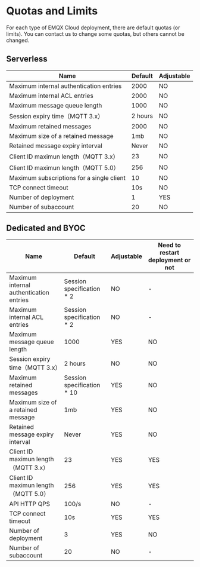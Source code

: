 # Quotas and Limits

For each type of EMQX Cloud deployment, there are default quotas (or limits). You can contact us to change some quotas, but others cannot be changed.

## Serverless
| **Name**         | **Default**                | **Adjustable**     |
| --------------------| ----------------------- | ------------------|
| Maximum internal authentication entries   | 2000                | NO                 |
| Maximum internal ACL entries     | 2000                | NO                   |
| Maximum message queue length     | 1000                | NO                   |
| Session expiry time（MQTT 3.x）     | 2 hours                | NO                   |
| Maximum retained messages     | 2000                | NO                   |
| Maximum size of a retained message     | 1mb                | NO                   |
| Retained message expiry interval     | Never                | NO                   |
| Client ID maximun length（MQTT 3.x）     | 23                | NO                   |
| Client ID maximun length（MQTT 5.0）     | 256                | NO                   |
| Maximum subscriptions for a single client     | 10                | NO                   |
| TCP connect timeout     | 10s                | NO                   |
| Number of deployment    | 1                | YES                   |
| Number of subaccount     | 20                | NO                   |


## Dedicated and BYOC

| **Name**         | **Default**                | **Adjustable**           |**Need to restart deployment or not** |
| --------------------| ----------------------- | ------------------|------------------|
| Maximum internal authentication entries      |  Session specification * 2      | NO                  |-|
| Maximum internal ACL entries     | Session specification * 2      | NO                   |-|
| Maximum message queue length     | 1000                | YES                   |NO|
| Session expiry time（MQTT 3.x）     | 2 hours                | NO                   |NO|
| Maximum retained messages    | Session specification * 10    | YES                   |NO|
| Maximum size of a retained message     | 1mb                | YES                   |NO|
| Retained message expiry interval     | Never                | YES                   |NO|
| Client ID maximun length（MQTT 3.x）     | 23                | YES                   |YES|
| Client ID maximun length（MQTT 5.0）     | 256                | YES                   |YES|
| API HTTP QPS     | 100/s                | NO                   |-|
| TCP connect timeout     | 10s                | YES                   |YES|
| Number of deployment     | 3                | YES                   |NO|
| Number of subaccount     | 20                | NO                   |-|